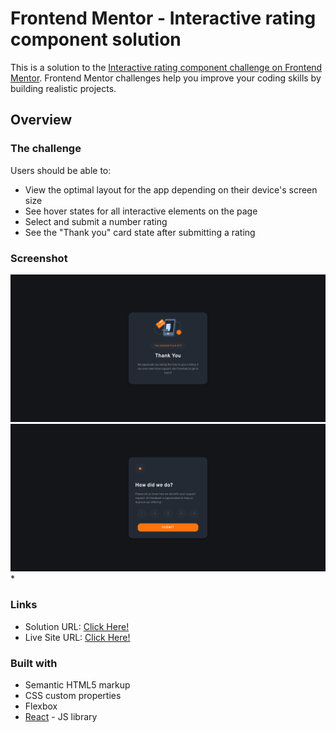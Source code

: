 # Frontend Mentor - Interactive rating component solution

This is a solution to the [Interactive rating component challenge on Frontend Mentor](https://www.frontendmentor.io/challenges/interactive-rating-component-koxpeBUmI). Frontend Mentor challenges help you improve your coding skills by building realistic projects. 
## Overview

### The challenge

Users should be able to:

- View the optimal layout for the app depending on their device's screen size
- See hover states for all interactive elements on the page
- Select and submit a number rating
- See the "Thank you" card state after submitting a rating

### Screenshot

![](./screenshot1.png)
![](./screenshot2.png)
*

### Links

- Solution URL: [Click Here!](https://github.com/basilaiageorgee/rating-component)
- Live Site URL: [Click Here!](https://basilaiageorgee.github.io/rating-component/)


### Built with

- Semantic HTML5 markup
- CSS custom properties
- Flexbox
- [React](https://reactjs.org/) - JS library
